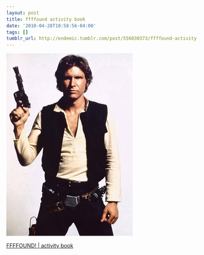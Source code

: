 ```yaml
---
layout: post
title: ffffound activity book
date: '2010-04-28T10:58:56-04:00'
tags: []
tumblr_url: http://endemic.tumblr.com/post/556030373/ffffound-activity-book
---
```

 ![](/tumblr_files/tumblr_l1ldqiWrgL1qz9neko1_400.jpg)  

[FFFFOUND! | activity book](http://ffffound.com/image/3f0d0215507a2be423cd5db99f802719815b9f5f)

